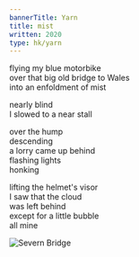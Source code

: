 ```yaml
---
bannerTitle: Yarn
title: mist
written: 2020
type: hk/yarn
---
```


flying my blue motorbike  
over that big old bridge to Wales  
into an enfoldment of mist  


nearly blind  
I slowed to a near stall  


over the hump  
descending  
a lorry came up behind  
flashing lights  
honking


lifting the helmet's visor  
I saw that the cloud  
was left behind  
except for a little bubble  
all mine

![Severn Bridge](/images/bucket/severnBridge.jpg "Severn Bridge")
